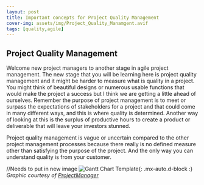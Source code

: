 ```yaml
---
layout: post
title: Important concepts for Project Quality Management
cover-img: assets/img/Project_Quality_Manamgent.avif
tags: [quality,agile]
---
```

## Project Quality Management

Welcome new project managers to another stage in agile project management. The new stage that you will be learning here is project quality management and it might be harder to measure what is quality in a project. You might think of beautiful designs or numerous usable functions that would make the project a success but I think we are getting a little ahead of ourselves. Remember the purpose of project management is to meet or surpass the expectations of stakeholders for a project and that could come in many different ways, and this is where quality is determined. Another way of looking at this is the surplus of productive hours to create a product or deliverable that will leave your investors stunned. 

Project quality management is vague or uncertain compared to the other project management processes because there really is no defined measure other than satisfying the purpose of the project. And the only way you can understand quality is from your customer. 

//Needs to put in new image
![Gantt Chart Template](/agile-blog/assets/img/Gantt-Chart.jpg){: .mx-auto.d-block :}
*Graphic courtesy of [ProjectManager](https://www.projectmanager.com/blog/project-scheduling-templates)*

